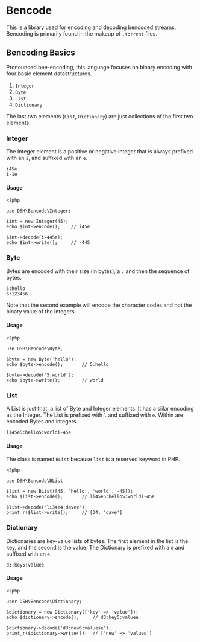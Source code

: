 # Bencode

This is a library used for encoding and decoding bencoded streams. Bencoding
is primarily found in the makeup of `.torrent` files.

## Bencoding Basics

Pronounced bee-encoding, this language focuses on binary encoding with four
basic element datastructures.

1. `Integer`
2. `Byte`
3. `List`
4. `Dictionary`

The last two elements (`List`, `Dictionary`) are just collections of the
first two elements.

### Integer

The Integer element is a positive or negative integer that is always
prefixed with an `i`, and suffixed with an `e`.

    i45e
    i-1e

#### Usage

    <?php
    
    use DSH\Bencode\Integer;
    
    $int = new Integer(45);
    echo $int->encode();    // i45e

    $int->decode(i-445e);
    echo $int->write();     // -445

### Byte

Bytes are encoded with their size (in bytes), a `:` and then the sequence
of bytes.

    5:hello
    6:123456

Note that the second example will encode the character codes and not the
binary value of the integers.

#### Usage

    <?php
    
    use DSH\Bencode\Byte;
    
    $byte = new Byte('hello');
    echo $byte->encode();       // 5:hello
    
    $byte->decode('5:world');
    echo $byte->write();        // world

### List

A List is just that, a list of Byte and Integer elements. It has a siilar
encoding as the Integer. The List is prefixed with `l` and suffixed with
`e`. Within are encoded Bytes and integers.

    li45e5:hello5:worldi-45e

#### Usage

The class is named `BList` because `list` is a reserved keyword in PHP.

    <?php
    
    use DSH\Bencode\BList
    
    $list = new BList([45, 'hello', 'world', -45]);
    echo $list->encode();       // li45e5:hello5:worldi-45e
    
    $list->decode('li34e4:davee');
    print_r($list->write();     // [34, 'dave']

### Dictionary

Dictionaries are key-value lists of bytes. The first element in the list
is the key, and the second is the value. The Dictionary is prefixed with
a `d` and suffixed with an `e`.

    d3:key5:valuee

#### Usage

    <?php
    
    user DSH\Bencode\Dictionary;

    $dictionary = new Dictionary(['key' => 'value']);
    echo $dictionary->encode();     // d3:key5:valuee
    
    $dictionary->decode('d3:new6:valuese');
    print_r($dictionary->write());  // ['new' => 'values']

